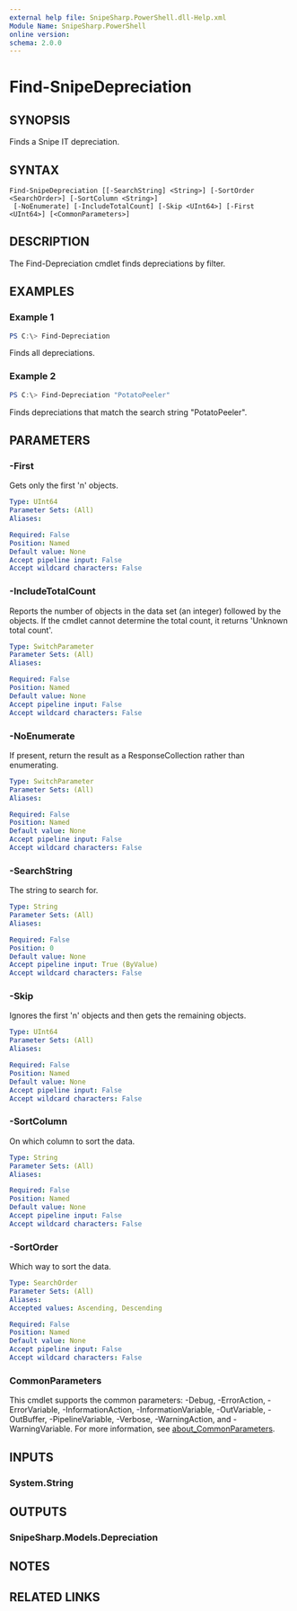 ```yaml
---
external help file: SnipeSharp.PowerShell.dll-Help.xml
Module Name: SnipeSharp.PowerShell
online version:
schema: 2.0.0
---
```


# Find-SnipeDepreciation

## SYNOPSIS
Finds a Snipe IT depreciation.

## SYNTAX

```
Find-SnipeDepreciation [[-SearchString] <String>] [-SortOrder <SearchOrder>] [-SortColumn <String>]
 [-NoEnumerate] [-IncludeTotalCount] [-Skip <UInt64>] [-First <UInt64>] [<CommonParameters>]
```

## DESCRIPTION
The Find-Depreciation cmdlet finds depreciations by filter.

## EXAMPLES

### Example 1
```powershell
PS C:\> Find-Depreciation
```

Finds all depreciations.

### Example 2
```powershell
PS C:\> Find-Depreciation "PotatoPeeler"
```

Finds depreciations that match the search string "PotatoPeeler".

## PARAMETERS

### -First
Gets only the first 'n' objects.

```yaml
Type: UInt64
Parameter Sets: (All)
Aliases:

Required: False
Position: Named
Default value: None
Accept pipeline input: False
Accept wildcard characters: False
```

### -IncludeTotalCount
Reports the number of objects in the data set (an integer) followed by the objects.
If the cmdlet cannot determine the total count, it returns 'Unknown total count'.

```yaml
Type: SwitchParameter
Parameter Sets: (All)
Aliases:

Required: False
Position: Named
Default value: None
Accept pipeline input: False
Accept wildcard characters: False
```

### -NoEnumerate
If present, return the result as a ResponseCollection rather than enumerating.

```yaml
Type: SwitchParameter
Parameter Sets: (All)
Aliases:

Required: False
Position: Named
Default value: None
Accept pipeline input: False
Accept wildcard characters: False
```

### -SearchString
The string to search for.

```yaml
Type: String
Parameter Sets: (All)
Aliases:

Required: False
Position: 0
Default value: None
Accept pipeline input: True (ByValue)
Accept wildcard characters: False
```

### -Skip
Ignores the first 'n' objects and then gets the remaining objects.

```yaml
Type: UInt64
Parameter Sets: (All)
Aliases:

Required: False
Position: Named
Default value: None
Accept pipeline input: False
Accept wildcard characters: False
```

### -SortColumn
On which column to sort the data.

```yaml
Type: String
Parameter Sets: (All)
Aliases:

Required: False
Position: Named
Default value: None
Accept pipeline input: False
Accept wildcard characters: False
```

### -SortOrder
Which way to sort the data.

```yaml
Type: SearchOrder
Parameter Sets: (All)
Aliases:
Accepted values: Ascending, Descending

Required: False
Position: Named
Default value: None
Accept pipeline input: False
Accept wildcard characters: False
```

### CommonParameters
This cmdlet supports the common parameters: -Debug, -ErrorAction, -ErrorVariable, -InformationAction, -InformationVariable, -OutVariable, -OutBuffer, -PipelineVariable, -Verbose, -WarningAction, and -WarningVariable. For more information, see [about_CommonParameters](http://go.microsoft.com/fwlink/?LinkID=113216).

## INPUTS

### System.String

## OUTPUTS

### SnipeSharp.Models.Depreciation

## NOTES

## RELATED LINKS
